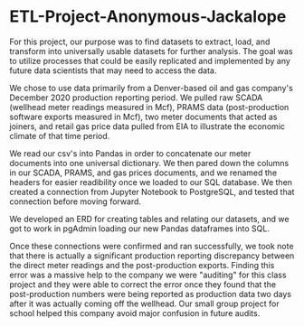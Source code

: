 # ETL-Project-Anonymous-Jackalope

For this project, our purpose was to find datasets to extract, load, and transform into universally usable datasets
for further analysis. The goal was to utilize processes that could be easily replicated and implemented by any
future data scientists that may need to access the data.

We chose to use data primarily from a Denver-based oil and gas company's December 2020 production reporting period.
We pulled raw SCADA (wellhead meter readings measured in Mcf), PRAMS data (post-production software exports measured in 
Mcf), two meter documents that acted as joiners, and retail gas price data pulled from EIA to illustrate the economic 
climate of that time period.

We read our csv's into Pandas in order to concatenate our meter documents into one universal dictionary. We then pared
down the columns in our SCADA, PRAMS, and gas prices documents, and we renamed the headers for easier readibility once 
we loaded to our SQL database. We then created a connection from Jupyter Notebook to PostgreSQL, and tested that connection before
moving forward.

We developed an ERD for creating tables and relating our datasets, and we got to work in pgAdmin loading our new Pandas 
dataframes into SQL. 

Once these connections were confirmed and ran successfully, we took note that there is actually
a significant production reporting discrepancy between the direct meter readings and the post-production exports.
Finding this error was a massive help to the company we were "auditing" for this class project and they were able to 
correct the error once they found that the post-production numbers were being reported as production data two days 
after it was actually coming off the wellhead. Our small group project for school helped this company avoid major 
confusion in future audits. 
